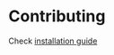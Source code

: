 # Contributing

Check [installation guide](https://github.com/samyabrata-maji/serious-portfolio#getting-started)
